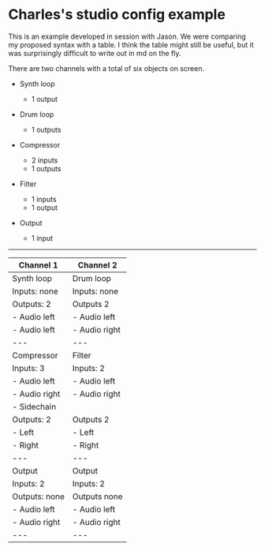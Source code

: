 # Charles's studio config example

This is an example developed in session with Jason. We were comparing my proposed syntax with a table. 
I think the table might still be useful, but it was surprisingly difficult to write out in md on the fly.

There are two channels with a total of six objects on screen.

- Synth loop
  - 1 output

- Drum loop
  - 1 outputs

- Compressor
  - 2 inputs
  - 1 outputs

- Filter
  - 1 inputs
  - 1 output

- Output
  - 1 input

---


| Channel 1 | Channel 2 | 
|--- |--- |
| Synth loop | Drum loop    |
| Inputs: none | Inputs: none |
| Outputs: 2 | Outputs 2 |
| - Audio left| - Audio left|
| - Audio left| - Audio right|
|--- |--- |
| Compressor        | Filter    |
| Inputs: 3 | Inputs: 2 |
| - Audio left | - Audio left |
| - Audio right | - Audio right |
| - Sidechain | |
| Outputs: 2 | Outputs 2 |
| - Left| - Left|
| - Right| - Right|
|--- |--- |
| Output        | Output    |
| Inputs: 2 | Inputs: 2 |
| Outputs: none | Outputs none |
| - Audio left| - Audio left|
| - Audio right| - Audio right|
|--- |--- |
